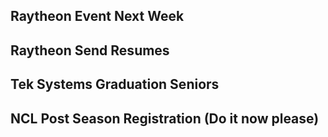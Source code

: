 ## Raytheon Event Next Week

## Raytheon Send Resumes

## Tek Systems Graduation Seniors

## NCL Post Season Registration (Do it now please)

## 
